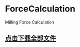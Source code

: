 # ForceCalculation
Milling Force Calculation

## [点击下载全部文件](https://github.com/leekunhwee/ForceCalculation/raw/master/example.zip "切削力系数识别和切削力计算实例")
